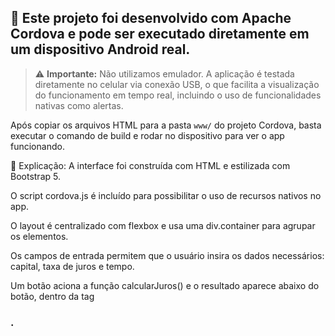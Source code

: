 ## 📱 Este projeto foi desenvolvido com Apache Cordova e pode ser executado diretamente em um dispositivo Android real.

> ⚠️ **Importante:** Não utilizamos emulador. A aplicação é testada diretamente no celular via conexão USB, o que facilita a visualização do funcionamento em tempo real, incluindo o uso de funcionalidades nativas como alertas.

Após copiar os arquivos HTML para a pasta `www/` do projeto Cordova, basta executar o comando de build e rodar no dispositivo para ver o app funcionando.

🧩 Explicação:
A interface foi construída com HTML e estilizada com Bootstrap 5.

O script cordova.js é incluído para possibilitar o uso de recursos nativos no app.

O layout é centralizado com flexbox e usa uma div.container para agrupar os elementos.

Os campos de entrada permitem que o usuário insira os dados necessários: capital, taxa de juros e tempo.

Um botão aciona a função calcularJuros() e o resultado aparece abaixo do botão, dentro da tag <h3>.
